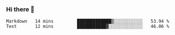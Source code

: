 ### Hi there 👋

<!--START_SECTION:waka-->
```text
Markdown   14 mins         █████████████▒░░░░░░░░░░░   53.94 % 
Text       12 mins         ███████████▓░░░░░░░░░░░░░   46.06 % 
```
<!--END_SECTION:waka-->
